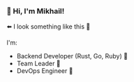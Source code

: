 ### 👋 Hi, I'm Mikhail!

⬅️ I look something like this 🙂

I'm:
* Backend Developer (Rust, Go, Ruby) 🚀
* Team Leader 💪
* DevOps Engineer 🐳
